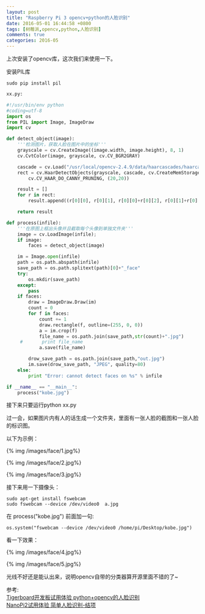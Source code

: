 ```yaml
---
layout: post
title: "Raspberry Pi 3 opencv+python的人脸识别"
date: 2016-05-01 16:44:58 +0800
tags: [树莓派,opencv,python,人脸识别]
comments: true
categories: 2016-05
---
```

上次安装了opencv库，这次我们来使用一下。

<!--more-->
安装PIL库

```
sudo pip install pil
```

```python  
xx.py:

#!/usr/bin/env python
#coding=utf-8
import os
from PIL import Image, ImageDraw
import cv

def detect_object(image):
    '''检测图片，获取人脸在图片中的坐标'''
    grayscale = cv.CreateImage((image.width, image.height), 8, 1)
    cv.CvtColor(image, grayscale, cv.CV_BGR2GRAY)

    cascade = cv.Load("/usr/local/opencv-2.4.9/data/haarcascades/haarcascade_frontalface_alt_tree.xml")
    rect = cv.HaarDetectObjects(grayscale, cascade, cv.CreateMemStorage(), 1.1, 2,
        cv.CV_HAAR_DO_CANNY_PRUNING, (20,20))

    result = []
    for r in rect:
        result.append((r[0][0], r[0][1], r[0][0]+r[0][2], r[0][1]+r[0][3]))

    return result

def process(infile):
    '''在原图上框出头像并且截取每个头像到单独文件夹'''
    image = cv.LoadImage(infile);
    if image:
        faces = detect_object(image)

    im = Image.open(infile)
    path = os.path.abspath(infile)
    save_path = os.path.splitext(path)[0]+"_face"
    try:
        os.mkdir(save_path)
    except:
        pass
    if faces:
        draw = ImageDraw.Draw(im)
        count = 0
        for f in faces:
            count += 1
            draw.rectangle(f, outline=(255, 0, 0))
            a = im.crop(f)
            file_name = os.path.join(save_path,str(count)+".jpg")
     #       print file_name
            a.save(file_name)

        drow_save_path = os.path.join(save_path,"out.jpg")
        im.save(drow_save_path, "JPEG", quality=80)
    else:
        print "Error: cannot detect faces on %s" % infile

if __name__ == "__main__":
    process("kobe.jpg")
```

接下来只要运行python xx.py

过一会，如果图片内有人的话生成一个文件夹，里面有一张人脸的截图和一张人脸的标识图。

以下为示例：

{% img /images/face/1.jpg%}

{% img /images/face/2.jpg%}

{% img /images/face/3.jpg%}

接下来用一下摄像头：

```
sudo apt-get install fswebcam 
sudo fswebcam --device /dev/video0  a.jpg
```

在 process("kobe.jpg") 前面加一句:

```
os.system("fswebcam --device /dev/video0 /home/pi/Desktop/kobe.jpg")
```

看一下效果：

{% img /images/face/4.jpg%}

{% img /images/face/5.jpg%}

光线不好还是能认出来，说明opencv自带的分类器算开源里面不错的了~

参考:  
[Tigerboard开发板试用体验 python+opencv的人脸识别](http://bbs.ickey.cn/group-topic-id-67165.html)   
[NanoPi2试用体验 简单人脸识别-结项](http://blog.csdn.net/u010873775/article/details/50615834)
